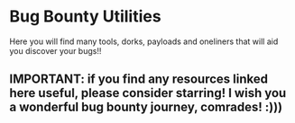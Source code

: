 # Bug Bounty Utilities

Here you will find many tools, dorks, payloads and oneliners that will aid you discover your bugs!!

## IMPORTANT: if you find any resources linked here useful, please consider starring! I wish you a wonderful bug bounty journey, comrades! :)))
